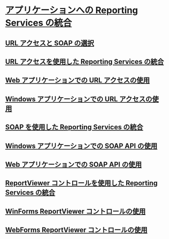 # [アプリケーションへの Reporting Services の統合](integrating-reporting-services-into-applications.md)
## [URL アクセスと SOAP の選択](choosing-between-url-access-and-soap.md)
## [URL アクセスを使用した Reporting Services の統合](integrating-reporting-services-using-url-access.md)
## [Web アプリケーションでの URL アクセスの使用](integrating-reporting-services-using-url-access-web-application.md)
## [Windows アプリケーションでの URL アクセスの使用](integrating-reporting-services-using-url-access-windows-application.md)
## [SOAP を使用した Reporting Services の統合](integrating-reporting-services-using-soap.md)
## [Windows アプリケーションでの SOAP API の使用](integrating-reporting-services-using-soap-windows-application.md)
## [Web アプリケーションでの SOAP API の使用](integrating-reporting-services-using-soap-web-application.md)
## [ReportViewer コントロールを使用した Reporting Services の統合](integrating-reporting-services-using-reportviewer-controls.md)
## [WinForms ReportViewer コントロールの使用](using-the-winforms-reportviewer-control.md)
## [WebForms ReportViewer コントロールの使用](using-the-webforms-reportviewer-control.md)
